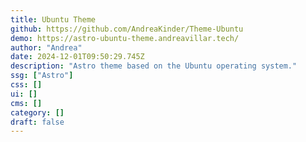```yaml
---
title: Ubuntu Theme
github: https://github.com/AndreaKinder/Theme-Ubuntu
demo: https://astro-ubuntu-theme.andreavillar.tech/
author: "Andrea"
date: 2024-12-01T09:50:29.745Z
description: "Astro theme based on the Ubuntu operating system."
ssg: ["Astro"]
css: []
ui: []
cms: []
category: []
draft: false
---
```

